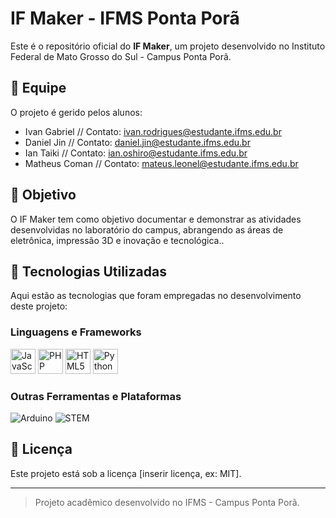 # IF Maker - IFMS Ponta Porã

Este é o repositório oficial do **IF Maker**, um projeto desenvolvido no Instituto Federal de Mato Grosso do Sul - Campus Ponta Porã.

## 👥 Equipe

O projeto é gerido pelos alunos:

- Ivan Gabriel // Contato: ivan.rodrigues@estudante.ifms.edu.br
- Daniel Jin // Contato: daniel.jin@estudante.ifms.edu.br
- Ian Taiki // Contato: ian.oshiro@estudante.ifms.edu.br
- Matheus Coman // Contato: mateus.leonel@estudante.ifms.edu.br

## 🎯 Objetivo

O IF Maker tem como objetivo documentar e demonstrar as atividades desenvolvidas no laboratório do campus, abrangendo as áreas de eletrônica, impressão 3D e inovação e tecnológica..

## 🚀 Tecnologias Utilizadas

Aqui estão as tecnologias que foram empregadas no desenvolvimento deste projeto:

### Linguagens e Frameworks

<p align="left">
  <img src="https://cdn.jsdelivr.net/gh/devicons/devicon/icons/javascript/javascript-original.svg" alt="JavaScript" width="40" height="40"/>
  <img src="https://cdn.jsdelivr.net/gh/devicons/devicon/icons/php/php-original.svg" alt="PHP" width="40" height="40"/>
  <img src="https://cdn.jsdelivr.net/gh/devicons/devicon/icons/html5/html5-original.svg" alt="HTML5" width="40" height="40"/>
  <img src="https://cdn.jsdelivr.net/gh/devicons/devicon/icons/python/python-original.svg" alt="Python" width="40" height="40"/>
</p>

### Outras Ferramentas e Plataformas

<p align="left">
  <img src="https://img.shields.io/badge/Arduino-00979D?style=for-the-badge&logo=arduino&logoColor=white" alt="Arduino">
  <img src="https://img.shields.io/badge/STEM-000000?style=for-the-badge&logo=stem&logoColor=white" alt="STEM">
</p>

## 📄 Licença

Este projeto está sob a licença [inserir licença, ex: MIT].

---

> Projeto acadêmico desenvolvido no IFMS - Campus Ponta Porã.
